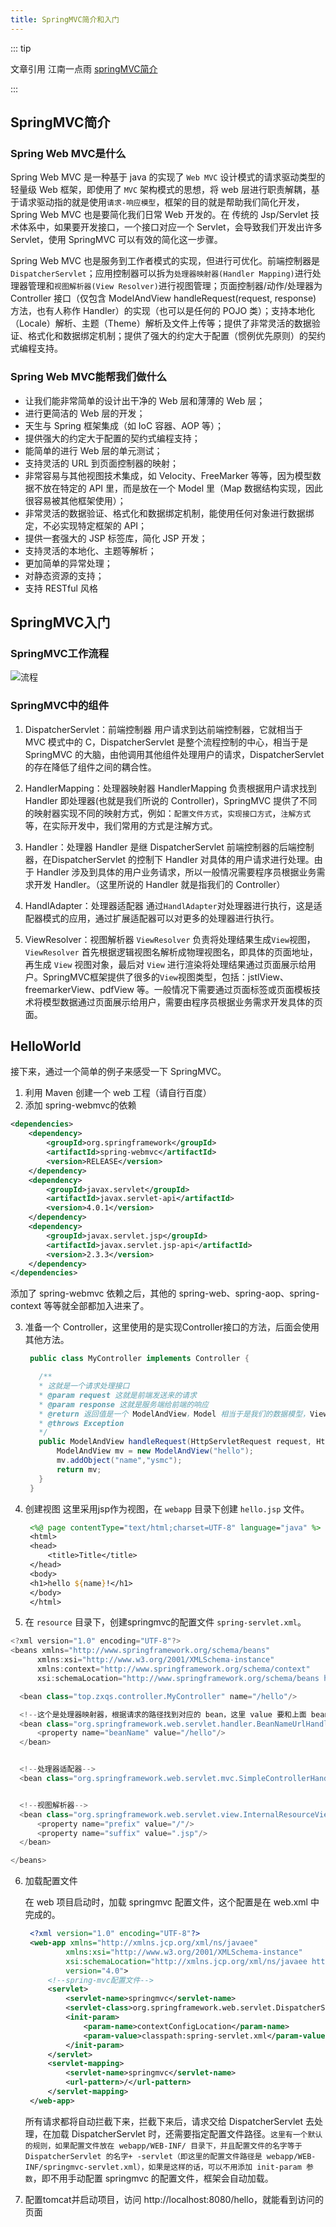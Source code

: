 ```yaml
---
title: SpringMVC简介和入门
---
```

::: tip

文章引用 江南一点雨 [springMVC简介](http://itboyhub.com/2021/01/28/springmvc-introduce/)

:::
## SpringMVC简介
### Spring Web MVC是什么
Spring Web MVC 是一种基于 java 的实现了 `Web MVC` 设计模式的请求驱动类型的轻量级 Web 框架，即使用了 `MVC` 架构模式的思想，将 web 层进行职责解耦，基于请求驱动指的就是使用`请求-响应模型`，框架的目的就是帮助我们简化开发，Spring Web MVC 也是要简化我们日常 Web 开发的。在 传统的 Jsp/Servlet 技术体系中，如果要开发接口，一个接口对应一个 Servlet，会导致我们开发出许多 Servlet，使用 SpringMVC 可以有效的简化这一步骤。

Spring Web MVC 也是服务到工作者模式的实现，但进行可优化。前端控制器是 `DispatcherServlet`；应用控制器可以拆为`处理器映射器(Handler Mapping)`进行处理器管理和`视图解析器(View Resolver)`进行视图管理；页面控制器/动作/处理器为 Controller 接口（仅包含 ModelAndView handleRequest(request, response) 方法，也有人称作 Handler）的实现（也可以是任何的 POJO 类）；支持本地化（Locale）解析、主题（Theme）解析及文件上传等；提供了非常灵活的数据验证、格式化和数据绑定机制；提供了强大的约定大于配置（惯例优先原则）的契约式编程支持。


### Spring Web MVC能帮我们做什么

* 让我们能非常简单的设计出干净的 Web 层和薄薄的 Web 层；
* 进行更简洁的 Web 层的开发；
* 天生与 Spring 框架集成（如 IoC 容器、AOP 等）；
* 提供强大的约定大于配置的契约式编程支持；
* 能简单的进行 Web 层的单元测试；
* 支持灵活的 URL 到页面控制器的映射；
* 非常容易与其他视图技术集成，如 Velocity、FreeMarker 等等，因为模型数据不放在特定的 API 里，而是放在一个 Model 里（Map 数据结构实现，因此很容易被其他框架使用）；
* 非常灵活的数据验证、格式化和数据绑定机制，能使用任何对象进行数据绑定，不必实现特定框架的 API；
* 提供一套强大的 JSP 标签库，简化 JSP 开发；
* 支持灵活的本地化、主题等解析；
* 更加简单的异常处理；
* 对静态资源的支持；
* 支持 RESTful 风格 


## SpringMVC入门

### SpringMVC工作流程

![流程](/blogImg/ssm/springmvc-3-1.png)

### SpringMVC中的组件

1. DispatcherServlet：前端控制器
   用户请求到达前端控制器，它就相当于 MVC 模式中的 C，DispatcherServlet 是整个流程控制的中心，相当于是 SpringMVC 的大脑，由他调用其他组件处理用户的请求，DispatcherServlet的存在降低了组件之间的耦合性。

2. HandlerMapping：处理器映射器
   HandlerMapping 负责根据用户请求找到 Handler 即处理器(也就是我们所说的 Controller)，SpringMVC 提供了不同的映射器实现不同的映射方式，例如：`配置文件方式`，`实现接口方式`，`注解方式`等，在实际开发中，我们常用的方式是注解方式。

3. Handler：处理器
   Handler 是继 DispatcherServlet 前端控制器的后端控制器，在DispatcherServlet 的控制下 Handler 对具体的用户请求进行处理。由于 Handler 涉及到具体的用户业务请求，所以一般情况需要程序员根据业务需求开发 Handler。（这里所说的 Handler 就是指我们的 Controller）

4. HandlAdapter：处理器适配器
   通过`HandlAdapter`对处理器进行执行，这是适配器模式的应用，通过扩展适配器可以对更多的处理器进行执行。

5. ViewResolver：视图解析器
   `ViewResolver` 负责将处理结果生成`View`视图，`ViewResolver` 首先根据逻辑视图名解析成物理视图名，即具体的页面地址，再生成 `View` 视图对象，最后对 `View` 进行渲染将处理结果通过页面展示给用户。SpringMVC框架提供了很多的`View`视图类型，包括：jstlView、freemarkerView、pdfView 等。一般情况下需要通过页面标签或页面模板技术将模型数据通过页面展示给用户，需要由程序员根据业务需求开发具体的页面。

## HelloWorld
接下来，通过一个简单的例子来感受一下 SpringMVC。

1. 利用 Maven 创建一个 web 工程（请自行百度）
2. 添加 spring-webmvc的依赖

```xml
<dependencies>
    <dependency>
        <groupId>org.springframework</groupId>
        <artifactId>spring-webmvc</artifactId>
        <version>RELEASE</version>
    </dependency>
    <dependency>
        <groupId>javax.servlet</groupId>
        <artifactId>javax.servlet-api</artifactId>
        <version>4.0.1</version>
    </dependency>
    <dependency>
        <groupId>javax.servlet.jsp</groupId>
        <artifactId>javax.servlet.jsp-api</artifactId>
        <version>2.3.3</version>
    </dependency>
</dependencies>
```

添加了 spring-webmvc 依赖之后，其他的 spring-web、spring-aop、spring-context 等等就全部都加入进来了。

3. 准备一个 Controller，这里使用的是实现Controller接口的方法，后面会使用其他方法。
   ```java
    public class MyController implements Controller {

      /**
      * 这就是一个请求处理接口
      * @param request 这就是前端发送来的请求
      * @param response 这就是服务端给前端的响应
      * @return 返回值是一个 ModelAndView，Model 相当于是我们的数据模型，View 是我们的视图
      * @throws Exception
      */
      public ModelAndView handleRequest(HttpServletRequest request, HttpServletResponse response) throws Exception {
          ModelAndView mv = new ModelAndView("hello");
          mv.addObject("name","ysmc");
          return mv;
      }
    }
   ```
4. 创建视图
   这里采用jsp作为视图，在 `webapp` 目录下创建 `hello.jsp` 文件。

   ```jsp
    <%@ page contentType="text/html;charset=UTF-8" language="java" %>
    <html>
    <head>
        <title>Title</title>
    </head>
    <body>
    <h1>hello ${name}!</h1>
    </body>
    </html>

   ```
5. 在 `resource` 目录下，创建springmvc的配置文件 `spring-servlet.xml`。

  ```java
  <?xml version="1.0" encoding="UTF-8"?>
  <beans xmlns="http://www.springframework.org/schema/beans"
        xmlns:xsi="http://www.w3.org/2001/XMLSchema-instance"
        xmlns:context="http://www.springframework.org/schema/context"
        xsi:schemaLocation="http://www.springframework.org/schema/beans http://www.springframework.org/schema/beans/spring-beans.xsd http://www.springframework.org/schema/context https://www.springframework.org/schema/context/spring-context.xsd">

    <bean class="top.zxqs.controller.MyController" name="/hello"/>

    <!--这个是处理器映射器，根据请求的路径找到对应的 bean，这里 value 要和上面 bean 中的name名一致-->
    <bean class="org.springframework.web.servlet.handler.BeanNameUrlHandlerMapping" id="handlerMapping">
        <property name="beanName" value="/hello"/>
    </bean>


    <!--处理器适配器-->
    <bean class="org.springframework.web.servlet.mvc.SimpleControllerHandlerAdapter" id="handlerAdapter"/>


    <!--视图解析器-->
    <bean class="org.springframework.web.servlet.view.InternalResourceViewResolver" id="viewResolver">
        <property name="prefix" value="/"/>
        <property name="suffix" value=".jsp"/>
    </bean>

  </beans>
  ```

6. 加载配置文件

   在 web 项目启动时，加载 springmvc 配置文件，这个配置是在 web.xml 中完成的。
   ```xml
    <?xml version="1.0" encoding="UTF-8"?>
    <web-app xmlns="http://xmlns.jcp.org/xml/ns/javaee"
            xmlns:xsi="http://www.w3.org/2001/XMLSchema-instance"
            xsi:schemaLocation="http://xmlns.jcp.org/xml/ns/javaee http://xmlns.jcp.org/xml/ns/javaee/web-app_4_0.xsd"
            version="4.0">
        <!--spring-mvc配置文件-->
        <servlet>
            <servlet-name>springmvc</servlet-name>
            <servlet-class>org.springframework.web.servlet.DispatcherServlet</servlet-class>
            <init-param>
                <param-name>contextConfigLocation</param-name>
                <param-value>classpath:spring-servlet.xml</param-value>
            </init-param>
        </servlet>
        <servlet-mapping>
            <servlet-name>springmvc</servlet-name>
            <url-pattern>/</url-pattern>
        </servlet-mapping>
    </web-app>
   ```

   所有请求都将自动拦截下来，拦截下来后，请求交给 DispatcherServlet 去处理，在加载 DispatcherServlet 时，还需要指定配置文件路径。`这里有一个默认的规则，如果配置文件放在 webapp/WEB-INF/ 目录下，并且配置文件的名字等于 DispatcherServlet 的名字+ -servlet（即这里的配置文件路径是 webapp/WEB-INF/springmvc-servlet.xml），如果是这样的话，可以不用添加 init-param 参数`，即不用手动配置 springmvc 的配置文件，框架会自动加载。

7. 配置tomcat并启动项目，访问 http://localhost:8080/hello，就能看到访问的页面

   
  